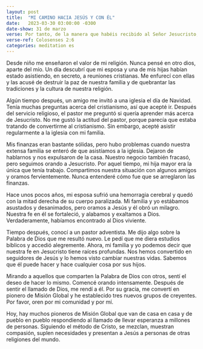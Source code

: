 ```yaml
---
layout: post
title:  "MI CAMINO HACIA JESÚS Y CON ÉL"
date:   2023-03-30 03:00:00 -0300
date-show: 31 de marzo
verse: Por tanto, de la manera que habéis recibido al Señor Jesucristo, andad en él
verse-ref: Colosenses 2:6
categories: meditation es
---
```


Desde niño me enseñaron el valor de mi religión. Nunca pensé en otro dios, aparte del mío. Un día descubrí que mi esposa y una de mis hijas habían estado asistiendo, en secreto, a reuniones cristianas. Me enfurecí con ellas y las acusé de destruir la paz de nuestra familia y de quebrantar las tradiciones y la cultura de nuestra religión.

Algún tiempo después, un amigo me invitó a una iglesia el día de Navidad. Tenía muchas preguntas acerca del cristianismo, así que acepté ir. Después del servicio religioso, el pastor me preguntó si quería aprender más acerca de Jesucristo. No me gustó la actitud del pastor, porque parecía que estaba tratando de convertirme al cristianismo. Sin embargo, acepté asistir regularmente a la iglesia con mi familia.

Mis finanzas eran bastante sólidas, pero hubo problemas cuando nuestra extensa familia se enteró de que asistíamos a la iglesia. Dejaron de hablarnos y nos expulsaron de la casa. Nuestro negocio también fracasó, pero seguimos orando a Jesucristo. Por aquel tiempo, mi hija mayor era la única que tenía trabajo. Compartimos nuestra situación con algunos amigos y oramos fervientemente. Nunca entenderé cómo fue que se arreglaron las finanzas.

Hace unos pocos años, mi esposa sufrió una hemorragia cerebral y quedó con la mitad derecha de su cuerpo paralizada. Mi familia y yo estábamos asustados y desanimados, pero oramos a Jesús y él obró un milagro. Nuestra fe en él se fortaleció, y alabamos y exaltamos a Dios. Verdaderamente, habíamos encontrado al Dios viviente.

Tiempo después, conocí a un pastor adventista. Me dijo algo sobre la Palabra de Dios que me resultó nuevo. Le pedí que me diera estudios bíblicos y accedió alegremente. Ahora, mi familia y yo podemos decir que nuestra fe en Jesucristo tiene raíces profundas. Nos hemos convertido en seguidores de Jesús y lo hemos visto cambiar nuestras vidas. Sabemos que él puede hacer y hace cualquier cosa por sus hijos.

Mirando a aquellos que comparten la Palabra de Dios con otros, sentí el deseo de hacer lo mismo. Comencé orando intensamente. Después de sentir el llamado de Dios, me rendí a él. Por su gracia, me convertí en pionero de Misión Global y he establecido tres nuevos grupos de creyentes. Por favor, oren por mi comunidad y por mí.

Hoy, hay muchos pioneros de Misión Global que van de casa en casa y de pueblo en pueblo respondiendo al llamado de llevar esperanza a millones de personas. Siguiendo el método de Cristo, se mezclan, muestran compasión, suplen necesidades y presentan a Jesús a personas de otras religiones del mundo.
